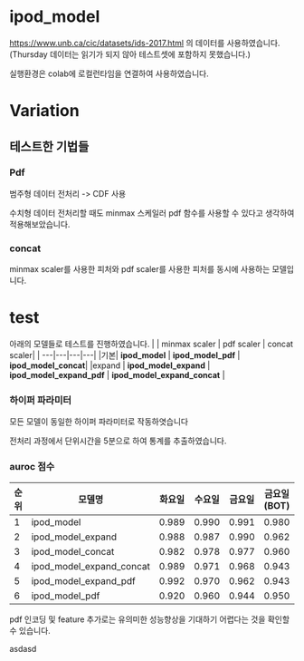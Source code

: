 # ipod_model

https://www.unb.ca/cic/datasets/ids-2017.html 의 데이터를 사용하였습니다. (Thursday 데이터는 읽기가 되지 않아 테스트셋에 포함하지 못했습니다.)

실행환경은 colab에 로컬런타임을 연결하여 사용하였습니다.

# Variation
## 테스트한 기법들
### Pdf 
범주형 데이터 전처리 -> CDF 사용

수치형 데이터 전처리할 때도 minmax 스케일러 pdf 함수를 사용할 수 있다고 생각하여 적용해보았습니다. 

### concat
minmax scaler를 사용한 피처와 pdf scaler를 사용한 피처를 동시에 사용하는 모델입니다. 


# test
아래의 모델들로 테스트를 진행하였습니다. 
|  | minmax scaler | pdf scaler | concat scaler|
| ---|---|---|---|
|기본| **ipod_model** | **ipod_model_pdf** | **ipod_model_concat**|
|expand | **ipod_model_expand** | **ipod_model_expand_pdf** | **ipod_model_expand_concat** |

### 하이퍼 파라미터 
모든 모델이 동일한 하이퍼 파라미터로 작동하엿습니다

전처리 과정에서 단위시간을 5분으로 하여 통계를 추출하였습니다. 



### auroc 점수
| 순위 | 모델명 | 화요일 | 수요일 | 금요일 | 금요일(BOT) | 전체 | 
| ---|---|---|---|---|---|---|
| 1 | ipod_model | 0.989 | 0.990 | 0.991 | 0.980 | 0.987 | 
| 2 | ipod_model_expand | 0.988 | 0.987 | 0.990 | 0.962 | 0.979 | 
| 3 | ipod_model_concat | 0.982 | 0.978 | 0.977 | 0.960 | 0.973 | 
| 4 | ipod_model_expand_concat | 0.989 | 0.971 | 0.968 | 0.943 | 0.968 | 
| 5 | ipod_model_expand_pdf | 0.992 | 0.970 |0.962 | 0.943 | 0.965 | 
| 6 | ipod_model_pdf | 0.920 | 0.960 | 0.944 | 0.950 | 0.943 | 

pdf 인코딩 및 feature 추가로는 유의미한 성능향상을 기대하기 어렵다는 것을 확인할 수 있습니다.

asdasd